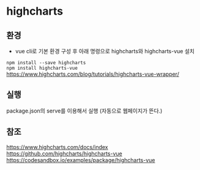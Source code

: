 # highcharts

## 환경
* vue cli로 기본 환경 구성 후 아래 명령으로 highcharts와 highcharts-vue 설치  

`npm install --save highcharts`  
`npm install highcharts-vue`  
https://www.highcharts.com/blog/tutorials/highcharts-vue-wrapper/  

## 실행
package.json의 serve를 이용해서 실행 (자동으로 웹페이지가 뜬다.)

## 참조
https://www.highcharts.com/docs/index  
https://github.com/highcharts/highcharts-vue
https://codesandbox.io/examples/package/highcharts-vue  


